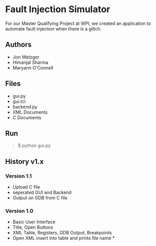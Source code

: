 # Fault Injection Simulator
For our Master Qualifying Project at WPI, we created an application to automate fault injection when there is a glitch.

## Authors 
* Jon Metzger
* Himanjal Sharma
* Maryann O'Connell

## Files
* gui.py
* gui.tcl
* backend.py
* XML Documents
* C Documents

## Run
> $ python gui.py

## History v1.x

### Version 1.1
* Upload C file
* seperated GUI and Backend
* Output on GDB from C file

### Version 1.0
* Basic User Interface
* Title, Open Buttons
* XML Table, Registers, GDB Output, Breakpoints
* Open XML insert into table and prints file name *
